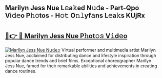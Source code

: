 ## Marilyn Jess Nue L𝚎a𝚔ed N𝚞𝚍e - Part-Qpo Vi𝚍𝚎o P𝚑𝚘tos - H𝚘𝚝 O𝚗𝚕yf𝚊ns L𝚎a𝚔s KUjRx

# <h2><a href="http://kfdtcd.oniu.top/?m=Marilyn+Jess+Nue">🔗👉 🔴 Marilyn Jess Nue P𝚑ot𝚘𝚜 V𝚒d𝚎o</a></h2>

[![Marilyn Jess Nue Nu𝚍e𝚜](https://i.imgur.com/0qMVB7G.gif)](http://kfdtcd.oniu.top/?m=Marilyn+Jess+Nue)
Virtual performer and multimedia artist Marilyn Jess Nue, acclaimed for distributing dance and lifestyle inspiration through popular dance trends and brief films. Exceptional choreographer Marilyn Jess Nue, famed for their remarkable abilities and achievements in creating dance routines.  
